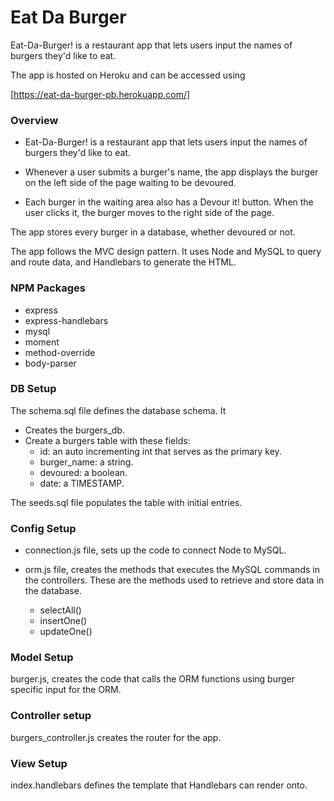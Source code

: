 # Eat Da Burger 
Eat-Da-Burger! is a restaurant app that lets users input the names of burgers they'd like to eat.

The app is hosted on Heroku and can be accessed using

[https://eat-da-burger-pb.herokuapp.com/]


### Overview

   - Eat-Da-Burger! is a restaurant app that lets users      input the names of burgers they'd like to eat.

   - Whenever a user submits a burger's name, the app      displays the burger on the left side of the page        waiting to be devoured.

   - Each burger in the waiting area also has a Devour       it! button. When the user clicks it, the burger         moves to the right side of the page.

   The app stores every burger in a database, whether      devoured or not.


   The app follows the MVC design pattern. It uses Node    and MySQL to query and route data, and Handlebars to    generate the HTML.


### NPM Packages

   - express
   - express-handlebars
   - mysql
   - moment
   - method-override
   - body-parser

### DB Setup


The schema.sql file defines the database schema. It 

   - Creates the burgers_db.
   - Create a burgers table with these fields:
      - id: an auto incrementing int that serves as the primary key.
      - burger_name: a string.
      - devoured: a boolean.
      - date: a TIMESTAMP.

The seeds.sql file populates the table with initial entries.


### Config Setup

   - connection.js file, sets up the code to connect      Node to MySQL.
   - orm.js file, creates the methods that executes the      MySQL commands in the controllers. These are the      methods used to retrieve and store data in the      database.

     - selectAll()
     - insertOne()
     - updateOne()

### Model Setup

burger.js, creates the code that calls the ORM functions using burger specific input for the ORM.
  

### Controller setup

burgers_controller.js creates the router for the app.

### View Setup

index.handlebars defines the template that Handlebars can render onto.



